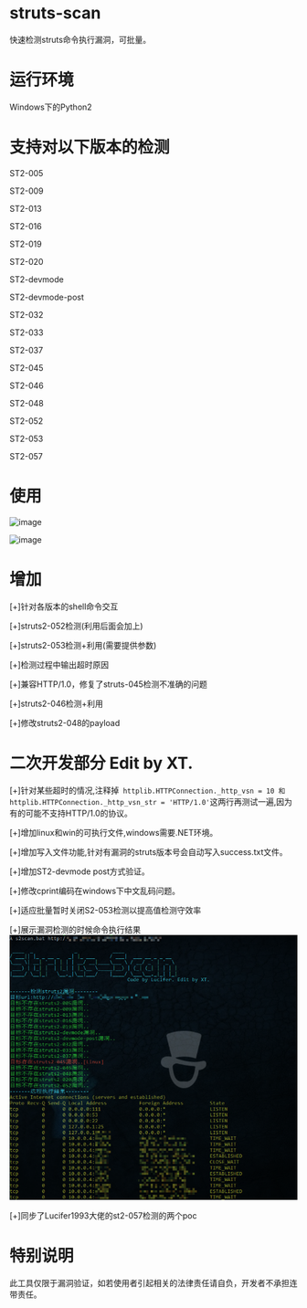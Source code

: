 # struts-scan
快速检测struts命令执行漏洞，可批量。

# 运行环境
Windows下的Python2

# 支持对以下版本的检测

ST2-005

ST2-009

ST2-013

ST2-016

ST2-019

ST2-020

ST2-devmode

ST2-devmode-post

ST2-032

ST2-033

ST2-037

ST2-045

ST2-046

ST2-048

ST2-052

ST2-053

ST2-057

# 使用
![image](./images/poc.png)

![image](./images/exp.png)

# 增加
[+]针对各版本的shell命令交互

[+]struts2-052检测(利用后面会加上)

[+]struts2-053检测+利用(需要提供参数)

[+]检测过程中输出超时原因

[+]兼容HTTP/1.0，修复了struts-045检测不准确的问题

[+]struts2-046检测+利用

[+]修改struts2-048的payload

# 二次开发部分 Edit by XT.
[+]针对某些超时的情况,注释掉``` httplib.HTTPConnection._http_vsn = 10 和httplib.HTTPConnection._http_vsn_str = 'HTTP/1.0'```这两行再测试一遍,因为有的可能不支持HTTP/1.0的协议。

[+]增加linux和win的可执行文件,windows需要.NET环境。

[+]增加写入文件功能,针对有漏洞的struts版本号会自动写入success.txt文件。

[+]增加ST2-devmode post方式验证。

[+]修改cprint编码在windows下中文乱码问题。

[+]适应批量暂时关闭S2-053检测以提高值检测守效率

[+]展示漏洞检测的时候命令执行结果
![image](./images/newscan.png)

[+]同步了Lucifer1993大佬的st2-057检测的两个poc



# 特别说明
此工具仅限于漏洞验证，如若使用者引起相关的法律责任请自负，开发者不承担连带责任。
